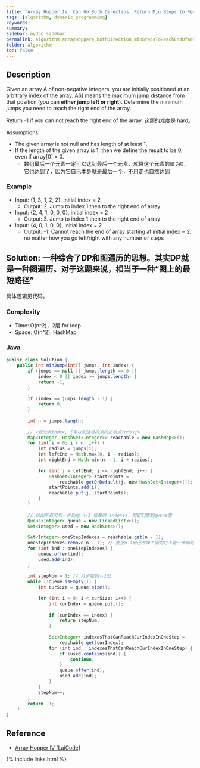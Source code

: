 ```yaml
---
title: "Array Hopper IV: Can Go Both Directios, Return Min Steps to Reach the End of Array"
tags: [algorithm, dynamic_programming]
keywords:
summary:
sidebar: mydoc_sidebar
permalink: algorithm_arrayHopper4_bothDirection_minStepsToReachEndOfArray.html
folder: algorithm
toc: false
---
```


## Description
Given an array A of non-negative integers, you are initially positioned at an arbitrary index of the array. 
A[i] means the maximum jump distance from that position (you can **either jump left or right**). 
Determine the minimum jumps you need to reach the right end of the array. 

Return -1 if you can not reach the right end of the array. 这题的难度是 hard。

Assumptions
* The given array is not null and has length of at least 1.
* If the length of the given array is 1, then we define the result to be 0, even if array[0] = 0.
  * 数组最后一个元素一定可以达到最后一个元素，就算这个元素的值为0，它也达到了，因为它自己本身就是最后一个，不用走也自然达到

### Example
* Input: {1, 3, 1, 2, 2}, initial index = 2
  * Output: 2. Jump to index 1 then to the right end of array
* Input: {2, 4, 1, 0, 0, 0}, initial index = 2
  * Output: 3. Jump to index 1 then to the right end of array
* Input: {4, 0, 1, 0, 0}, initial index = 2
  * Output: -1. Cannot reach the end of array starting at initial index = 2, no matter how you go left/right with any number of steps

## Solution: 一种综合了DP和图遍历的思想。其实DP就是一种图遍历。对于这题来说，相当于一种“图上的最短路径”
具体逻辑见代码。

### Complexity
* Time: O(n^2)，2层 for loop
* Space: O(n^2), HashMap

### Java
```java
public class Solution {
    public int minJump(int[] jumps, int index) {
        if (jumps == null || jumps.length == 0 ||
            index < 0 || index >= jumps.length) {
            return -1;
        }
      
        if (index == jumps.length - 1) {
            return 0;
        }
      
        int n = jumps.length;
      
        // <目的点index, {可以到达目的点的出发点index}>
        Map<Integer, HashSet<Integer>> reachable = new HashMap<>();
        for (int i = 0; i < n; i++) {
            int radius = jumps[i];
            int leftEnd = Math.max(0, i - radius);
            int rightEnd = Math.min(n - 1, i + radius);
            
            for (int j = leftEnd; j <= rightEnd; j++) {
                HashSet<Integer> startPoints = 
                    reachable.getOrDefault(j, new HashSet<Integer>());
                startPoints.add(i);
                reachable.put(j, startPoints);
            }
        }
      
        // 找出所有可以一步到达 n-1 位置的 indexes，把它们放到queue里
        Queue<Integer> queue = new LinkedList<>();
        Set<Integer> used = new HashSet<>();
      
        Set<Integer> oneStepIndexes = reachable.get(n - 1);
        oneStepIndexes.remove(n - 1); // 要把n-1自己去掉！因为它不是一步到达！而是零步到达！
        for (int ind : oneStepIndexes) {
            queue.offer(ind);
            used.add(ind);
        }
      
        int stepNum = 1; // 几步能到n-1处
        while (!queue.isEmpty()) {
            int curSize = queue.size();
            
            for (int i = 0; i < curSize; i++) {
                int curIndex = queue.poll();
                
                if (curIndex == index) {
                    return stepNum;
                }
              
                Set<Integer> indexesThatCanReachCurIndexInOneStep =
                    reachable.get(curIndex);
                for (int ind : indexesThatCanReachCurIndexInOneStep) {
                    if (used.contains(ind)) {
                        continue;
                    }
                    queue.offer(ind);
                    used.add(ind);
                }
            }
            stepNum++;
        }
        return -1;
    }
}
```

## Reference
* [Array Hopper IV [LaiCode]](https://app.laicode.io/app/problem/91)

{% include links.html %}
